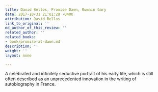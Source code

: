 ```yaml
---
title: David Bellos, Promise Dawn, Romain Gary
date: 2017-10-31 21:01:28 -0400
attribution: David Bellos
link_to_original: ''
nd_author_of_this_review: ''
related_author: ''
related_books:
- book/promise-at-dawn.md
description: ''
weight: ''
layout: none

---
```

A celebrated and infinitely seductive portrait of his early life, which is still often described as an unprecedented innovation in the writing of autobiography in France.
